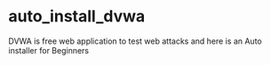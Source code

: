 # auto_install_dvwa
DVWA is free web application to test web attacks and here is an Auto installer for Beginners
